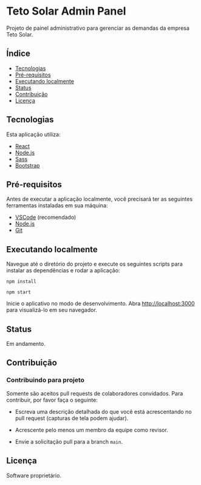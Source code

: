 # Teto Solar Admin Panel

Projeto de painel administrativo para gerenciar as demandas da empresa Teto Solar.

## Índice

<!--ts-->

* [Tecnologias](#tecnologias)
* [Pré-requisitos](#pré-requisitos)
* [Executando localmente](#executando-localmente)
* [Status](#status)
* [Contribuição](#contribuição)
* [Licença](#licença)

<!--te-->

## Tecnologias

Esta aplicação utiliza:

* [React](https://pt-br.reactjs.org/)
* [Node.js](https://nodejs.org/en/)
* [Sass](https://sass-lang.com/)
* [Bootstrap](https://getbootstrap.com/)

## Pré-requisitos

Antes de executar a aplicação localmente, você precisará ter as seguintes ferramentas instaladas em sua máquina:

* [VSCode](https://code.visualstudio.com/) (recomendado)
* [Node.js](https://nodejs.org/en/)
* [Git](https://git-scm.com)

## Executando localmente

Navegue até o diretório do projeto e execute os seguintes scripts para instalar as dependências e rodar a aplicação:

```
npm install
```

```
npm start
```

Inicie o aplicativo no modo de desenvolvimento. Abra [http://localhost:3000](http://localhost:3000) para visualizá-lo em seu navegador.

## Status

Em andamento.

## Contribuição

### Contribuindo para projeto

Somente são aceitos pull requests de colaboradores convidados.
Para contribuir, por favor faça o seguinte:

* Escreva uma descrição detalhada do que você está acrescentando no pull request (capturas de tela podem ajudar).
* Acrescente pelo menos um membro da equipe como revisor.

* Envie a solicitação pull para a branch `main`.

## Licença

Software proprietário.
